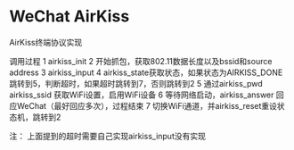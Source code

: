 # WeChat AirKiss
AirKiss终端协议实现

调用过程
1 airkiss_init
2 开始抓包，获取802.11数据长度以及bssid和source address
3 airkiss_input
4 airkiss_state获取状态，如果状态为AIRKISS_DONE跳转到5，判断超时，如果超时跳转到7，否则跳转到2
5 通过airkiss_pwd airkiss_ssid 获取WiFi设置，启用WiFi设备
6 等待网络启动，airkiss_answer 回应WeChat（最好回应多次），过程结束
7 切换WiFi通道，并airkiss_reset重设状态机，跳转到2

注：
上面提到的超时需要自己实现airkiss_input没有实现
